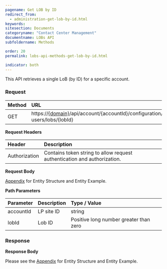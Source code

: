```yaml
---
pagename: Get LOB by ID
redirect_from:
  - administration-get-lob-by-id.html
keywords:
sitesection: Documents
categoryname: "Contact Center Management"
documentname: LOBs API
subfoldername: Methods

order: 20
permalink: lobs-api-methods-get-lob-by-id.html

indicator: both
---
```


This API retrieves a single LoB (by ID) for a specific account.

### Request

|Method   |   URL    |            
|:--------  | :----------------- |
| GET     |    https://[{domain}](/agent-domain-domain-api.html)/api/account/{accountId}/configuration/le-users/lobs/{lobId}|

**Request Headers**

|Header     |     Description  |                              
|:------------  | :---------------------  |                   
| Authorization  | Contains token string to allow request authentication and authorization. |

**Request Body**

[Appendix](administration-lobs-appendix.html) for Entity Structure and Entity Example.

**Path Parameters**

| Parameter    |   Description   |   Type / Value      |                                      
|:------------  | :------------- |  :----------------- |                                       
|accountId   |    LP site ID   |    string  |
|lobId       |  Lob ID       |  Positive long number greater than zero |

### Response

**Response Body**

Please see the [Appendix](administration-lobs-appendix.html) for Entity Structure and Entity Example.
